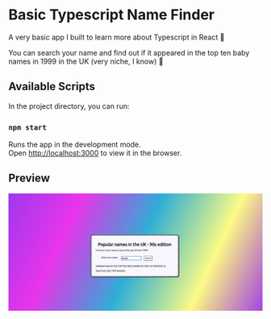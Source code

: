 # Basic Typescript Name Finder

A very basic app I built to learn more about Typescript in React 🚀

You can search your name and find out if it appeared in the top ten baby names in 1999 in the UK (very niche, I know) 👶

## Available Scripts

In the project directory, you can run:

### `npm start`

Runs the app in the development mode.\
Open [http://localhost:3000](http://localhost:3000) to view it in the browser.

## Preview

![typescript app with search box for names](./preview.png)
